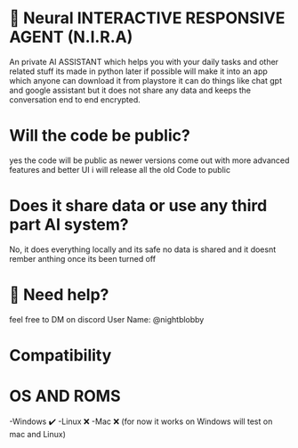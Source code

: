 # 🤖 Neural INTERACTIVE RESPONSIVE AGENT (N.I.R.A)
An private AI ASSISTANT which helps you with your daily tasks and other related stuff its made in python later if possible will make it into an app which anyone can download it from playstore it can do things like chat gpt and google assistant but it does not share any data and keeps the conversation end to end encrypted. 

# Will the code be public?
yes the code will be public as newer versions come out with more advanced features and better UI i will release all the old Code to public

# Does it share data or use any third part AI system?
No, it does everything locally and its safe no data is shared and it doesnt rember anthing once its been turned off

# 🦺 Need help?
feel free to DM on discord User Name: @nightblobby

# Compatibility
# OS AND ROMS
-Windows ✔️
-Linux ❌
-Mac ❌
(for now it works on Windows will test on mac and Linux)

